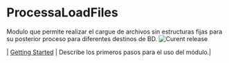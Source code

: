 # ProcessaLoadFiles
Modulo que permite realizar el cargue de archivos sin estructuras fijas para su posterior proceso para diferentes destinos de BD.
![Curent release](https://img.shields.io/badge/Version-1.0.0.0-orange.svg)


| [Getting Started](GettingStarted.md)  | Describe los primeros pasos para el uso del módulo.|
